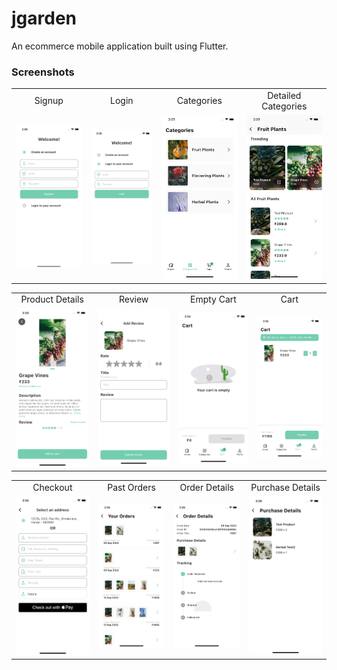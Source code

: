 # jgarden

An ecommerce mobile application built using Flutter.

### Screenshots

<table>
  <tr>
    <td align="center">Signup</td>
    <td align="center">Login</td>
    <td align="center">Categories</td>
    <td align="center">Detailed Categories</td>
  </tr>
  <tr>
    <td align="center"><img src="screenshots/signup.png" width=200></td>
    <td align="center"><img src="screenshots/login.png" width=200></td>
    <td align="center"><img src="screenshots/categories.png" width=200></td>
    <td align="center"><img src="screenshots/detailedcat.png" width=200></td>
    
  </tr>
</table>

<table>
  <tr>
    <td align="center">Product Details</td>
    <td align="center">Review</td>
    <td align="center">Empty Cart</td>
    <td align="center">Cart</td>
  </tr>
  <tr>
    <td align="center"><img src="screenshots/details.png" width=200></td>
    <td align="center"><img src="screenshots/review.png" width=200></td>
    <td align="center"><img src="screenshots/empty.png" width=200></td>
    <td align="center"><img src="screenshots/cart.png" width=200></td>
    
  </tr>
</table>

<table>
  <tr>
    <td align="center">Checkout</td>
    <td align="center">Past Orders</td>
    <td align="center">Order Details</td>
    <td align="center">Purchase Details</td>
  </tr>
  <tr>
    <td align="center"><img src="screenshots/addressfill.png" width=200></td>
    <td align="center"><img src="screenshots/pastorders.png" width=200></td>
    <td align="center"><img src="screenshots/orderdets.png" width=200></td>
    <td align="center"><img src="screenshots/purchasedets.png" width=200></td>
    
  </tr>
</table>
